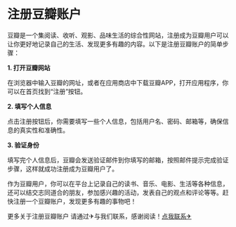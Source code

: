 # 注册豆瓣账户

豆瓣是一个集阅读、收听、观影、品味生活的综合性网站，注册成为豆瓣用户可以让你更好地记录自己的生活、发现更多有趣的内容。以下是注册豆瓣账户的简单步骤：

**1. 打开豆瓣网站**

在浏览器中输入豆瓣的网址，或者在应用商店中下载豆瓣APP，打开应用程序，你可以在首页找到“注册”按钮。

**2. 填写个人信息**

点击注册按钮后，你需要填写一些个人信息，包括用户名、密码、邮箱等，确保信息的真实性和准确性。

**3. 验证身份**

填写完个人信息后，豆瓣会发送验证邮件到你填写的邮箱，按照邮件提示完成验证步骤，这样就成功注册成为豆瓣用户了。

作为豆瓣用户，你可以在平台上记录自己的读书、音乐、电影、生活等各种信息，还可以结交志同道合的朋友，参加感兴趣的活动，发表自己的观点和评论等等。赶快注册一个豆瓣账户，发现更多有趣的事物吧！

更多关于注册豆瓣账户 请通过✈与我们联系，感谢阅读！[点我联系✈](https://pc.G208.com)